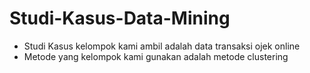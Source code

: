 # Studi-Kasus-Data-Mining
* Studi Kasus kelompok kami ambil adalah data transaksi ojek online
* Metode yang kelompok kami gunakan adalah metode clustering
